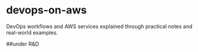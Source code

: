 # devops-on-aws
DevOps workflows and AWS services explained through practical notes and real-world examples.


##under R&D
